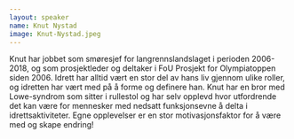 ```yaml
---
layout: speaker
name: Knut Nystad
image: Knut-Nystad.jpeg
---
```

Knut har jobbet som smøresjef for langrennslandslaget i perioden 2006-2018, og som prosjektleder og deltaker i FoU Prosjekt for Olympiatoppen siden 2006.  Idrett har alltid vært en stor del av hans liv gjennom ulike roller, og idretten har vært med på å forme og definere han. Knut har en bror med Lowe-syndrom som sitter i rullestol og har selv opplevd hvor utfordrende det kan være for mennesker med nedsatt funksjonsevne å delta i idrettsaktiviteter. Egne opplevelser er en stor motivasjonsfaktor for å være med og skape endring!
